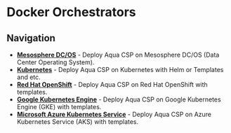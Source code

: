 # Docker Orchestrators

## Navigation

* [**Mesosphere DC/OS**](dcos/) - Deploy Aqua CSP on Mesosphere DC/OS (Data Center Operating System).
* [**Kubernetes**](kubernetes/) - Deploy Aqua CSP on Kubernetes with Helm or Templates and etc.
* [**Red Hat OpenShift**](openshift/) - Deploy Aqua CSP on Red Hat OpenShift with templates.
* [**Google Kubernetes Engine**](gke/) - Deploy Aqua CSP on Google Kubernetes Engine (GKE) with templates.
* [**Microsoft Azure Kubernetes Service**](aks/) - Deploy Aqua CSP on Azure Kubernetes Service (AKS) with templates.